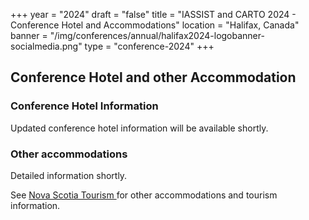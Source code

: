 +++
year = "2024"
draft = "false"
title = "IASSIST and CARTO 2024 - Conference Hotel and Accommodations"
location = "Halifax, Canada"
banner = "/img/conferences/annual/halifax2024-logobanner-socialmedia.png"
type = "conference-2024"
+++
## Conference Hotel and other Accommodation


### Conference Hotel Information 

Updated conference hotel information will be available shortly.

<!--

The Cambridge Hotel provides guests with complimentary breakfast and is in a magnificent location, best viewed from the rooftop patio! The hotel is located only a 4-minute walk from the conference venue. 

[Cambridge Suites Hotel <i class="fas fa-external-link-alt"></i>](https://www.cambridgesuiteshalifax.com/)  

[1583 Brunswick Street, Halifax, Nova Scotia <i class="fas fa-external-link-alt"></i>](https://maps.app.goo.gl/mCHjKx9a3k3AfDyv6)  
: Hotel phone 902.420.0555  
: Reservations Toll Free 1.800.565.1263

#### Hotel Booking Reservations

Hotel Reservations for rooms and juniors suites are available for IASSIST registered guests. Use this hotel booking link or contact the hotel for more information to receive the conference rate.

**[Booking link coming soon!]**
-->

### Other accommodations

Detailed information shortly.

<!--

In addition, budget-conscious accommodations are available, including seasonal accommodations offered by local university dormitories. Please note these options are likely to be significantly further away from the conference venue  than the conference hotel (up to 30 minutes) and will require your own transportation. 

-->

See [Nova Scotia Tourism <i class="fas fa-external-link-alt"></i>](https://www.novascotia.com/) for other accommodations and tourism information. 


